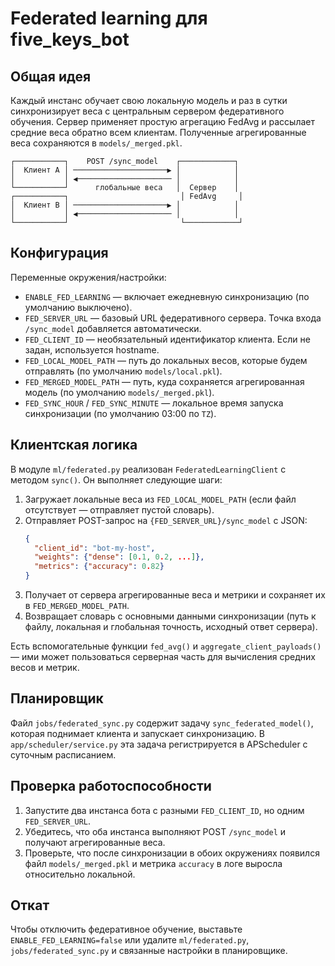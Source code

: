 # Federated learning для five_keys_bot

## Общая идея

Каждый инстанс обучает свою локальную модель и раз в сутки синхронизирует веса с
центральным сервером федеративного обучения. Сервер применяет простую
агрегацию FedAvg и рассылает средние веса обратно всем клиентам. Полученные
агрегированные веса сохраняются в `models/_merged.pkl`.

```
┌───────────┐    POST /sync_model    ┌────────────┐
│  Клиент A │ ─────────────────────▶ │            │
│           │ ◀───────────────────── │            │
└───────────┘      глобальные веса   │  Сервер    │
┌───────────┐                         │ FedAvg     │
│  Клиент B │ ─────────────────────▶ │            │
│           │ ◀───────────────────── │            │
└───────────┘                         └────────────┘
```

## Конфигурация

Переменные окружения/настройки:

- `ENABLE_FED_LEARNING` — включает ежедневную синхронизацию (по умолчанию выключено).
- `FED_SERVER_URL` — базовый URL федеративного сервера. Точка входа `/sync_model` добавляется автоматически.
- `FED_CLIENT_ID` — необязательный идентификатор клиента. Если не задан, используется hostname.
- `FED_LOCAL_MODEL_PATH` — путь до локальных весов, которые будем отправлять (по умолчанию `models/local.pkl`).
- `FED_MERGED_MODEL_PATH` — путь, куда сохраняется агрегированная модель (по умолчанию `models/_merged.pkl`).
- `FED_SYNC_HOUR` / `FED_SYNC_MINUTE` — локальное время запуска синхронизации (по умолчанию 03:00 по `TZ`).

## Клиентская логика

В модуле `ml/federated.py` реализован `FederatedLearningClient` с методом
`sync()`. Он выполняет следующие шаги:

1. Загружает локальные веса из `FED_LOCAL_MODEL_PATH` (если файл отсутствует —
   отправляет пустой словарь).
2. Отправляет POST-запрос на `{FED_SERVER_URL}/sync_model` c JSON:
   ```json
   {
     "client_id": "bot-my-host",
     "weights": {"dense": [0.1, 0.2, ...]},
     "metrics": {"accuracy": 0.82}
   }
   ```
3. Получает от сервера агрегированные веса и метрики и сохраняет их в
   `FED_MERGED_MODEL_PATH`.
4. Возвращает словарь с основными данными синхронизации (путь к файлу,
   локальная и глобальная точность, исходный ответ сервера).

Есть вспомогательные функции `fed_avg()` и `aggregate_client_payloads()` —
ими может пользоваться серверная часть для вычисления средних весов и метрик.

## Планировщик

Файл `jobs/federated_sync.py` содержит задачу `sync_federated_model()`, которая
поднимает клиента и запускает синхронизацию. В `app/scheduler/service.py` эта
задача регистрируется в APScheduler с суточным расписанием.

## Проверка работоспособности

1. Запустите два инстанса бота с разными `FED_CLIENT_ID`, но одним
   `FED_SERVER_URL`.
2. Убедитесь, что оба инстанса выполняют POST `/sync_model` и получают
   агрегированные веса.
3. Проверьте, что после синхронизации в обоих окружениях появился файл
   `models/_merged.pkl` и метрика `accuracy` в логе выросла относительно
   локальной.

## Откат

Чтобы отключить федеративное обучение, выставьте `ENABLE_FED_LEARNING=false`
или удалите `ml/federated.py`, `jobs/federated_sync.py` и связанные настройки
в планировщике.
